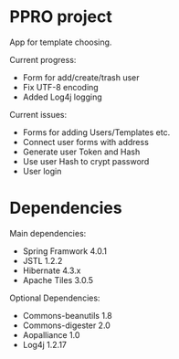 # PPRO project
App for template choosing.

Current progress:
- Form for add/create/trash user
- Fix UTF-8 encoding
- Added Log4j logging

Current issues:
- Forms for adding Users/Templates etc.
- Connect user forms with address
- Generate user Token and Hash
- Use user Hash to crypt password
- User login

# Dependencies

Main dependencies:
- Spring Framwork 4.0.1
- JSTL 1.2.2
- Hibernate 4.3.x
- Apache Tiles 3.0.5

Optional Dependencies:
- Commons-beanutils 1.8
- Commons-digester 2.0
- Aopalliance 1.0
- Log4j 1.2.17